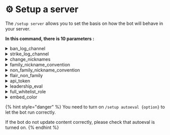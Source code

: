 # ⚙️ Setup a server

The `/setup server` allows you to set the basis on how the bot will behave in your server.

**In this command, there is 10 parameters :**

<details>

<summary>ban_log_channel</summary>

When you ban someone with the `/ban` command (see [bans.md](../punishment-management/bans.md "mention")), it will automatically send a message in the channel you choose.

<img src="../.gitbook/assets/image (3).png" alt="" data-size="original">

</details>

<details>

<summary>strike_log_channel</summary>

As for the ban command, when you want to add a strike to someone with the `/strike` command (see [strikes.md](../punishment-management/strikes.md "mention")), it will automatically send a message in the channel you choose.![](<../.gitbook/assets/image (4).png>)

</details>

<details>

<summary>change_nicknames</summary>

By choosing yes or no, you allow or not the bot to manage the nicknames of your clan members. You can set the nicknames with [#family\_nickname\_convention](setup-a-server.md#family\_nickname\_convention "mention")and [#non\_family\_nickname\_convention](setup-a-server.md#non\_family\_nickname\_convention "mention").

</details>

<details>

<summary>family_nickname_convention</summary>

If you allowed the bot to change the nickname of the members of you server ([#change\_nicknames](setup-a-server.md#change\_nicknames "mention")) , you can choose how the members of your clans family will be renamed.

Here are the possibilities :

* `{discord_name}`
* `{discord_display_name}`
* `{player_name}`
* `{player_tag}`
* `{player_townhall}`
* `{player_townhall_small}` (this is a superscript like ¹⁶)
* `{player_warstars}`
* `{player_role}`
* `{player_clan}`
* `{player_league}`
* `{player_clan_abbreviation}`

For example, if you set the convention to `{player_name}{player_townhall_small} | {player_clan_abbreviation}`, it will look like this : `CodeClashKing¹⁶ | GC`

</details>

<details>

<summary>non_family_nickname_convention</summary>

This is the same thing that [#family\_nickname\_convention](setup-a-server.md#family\_nickname\_convention "mention")but for members of your server that are not in one of your clans.

</details>

<details>

<summary>flair_non_family</summary>

You can choose whether or not to give “flair” roles (townhall, league, etc) to non family members

</details>

<details>

<summary>api_token</summary>

Choose if player has to give an api\_token when they use the `/link command` ([link-unlink-players.md](../clan-setups/link-unlink-players.md "mention")).

</details>

<details>

<summary>leadership_eval</summary>

You can choose if leader and co-leader should be excluded from eval settings.

</details>

<details>

<summary>full_whitelist_role</summary>

Give the right to the users having this special role to run every bot commands. Use it with caution : "With great power comes great responsibility".

</details>

<details>

<summary>embed_color</summary>

Choose the colors of the embed sent by the bot.

</details>

{% hint style="danger" %}
You need to turn on `/setup autoeval {option}` to let the bot run correctly.

If the bot do not update content correctly, please check that autoeval is turned on.
{% endhint %}
